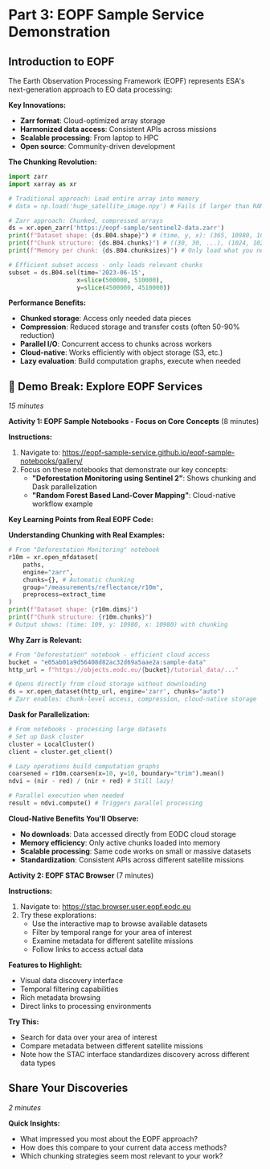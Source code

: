 # Part 3: EOPF Sample Service Demonstration

## Introduction to EOPF

The Earth Observation Processing Framework (EOPF) represents ESA's next-generation approach to EO data processing:

**Key Innovations:**
- **Zarr format**: Cloud-optimized array storage
- **Harmonized data access**: Consistent APIs across missions
- **Scalable processing**: From laptop to HPC
- **Open source**: Community-driven development

**The Chunking Revolution:**
```python
import zarr
import xarray as xr

# Traditional approach: Load entire array into memory
# data = np.load('huge_satellite_image.npy') # Fails if larger than RAM!

# Zarr approach: Chunked, compressed arrays
ds = xr.open_zarr('https://eopf-sample/sentinel2-data.zarr')
print(f"Dataset shape: {ds.B04.shape}") # (time, y, x): (365, 10980, 10980)
print(f"Chunk structure: {ds.B04.chunks}") # ((30, 30, ...), (1024, 1024, ...), (1024, 1024, ...))
print(f"Memory per chunk: {ds.B04.chunksizes}") # Only load what you need!

# Efficient subset access - only loads relevant chunks
subset = ds.B04.sel(time='2023-06-15', 
                   x=slice(500000, 510000), 
                   y=slice(4500000, 4510000))
```

**Performance Benefits:**
- **Chunked storage**: Access only needed data pieces
- **Compression**: Reduced storage and transfer costs (often 50-90% reduction)
- **Parallel I/O**: Concurrent access to chunks across workers
- **Cloud-native**: Works efficiently with object storage (S3, etc.)
- **Lazy evaluation**: Build computation graphs, execute when needed

## 🎯 Demo Break: Explore EOPF Services
*15 minutes*

**Activity 1: EOPF Sample Notebooks - Focus on Core Concepts** (8 minutes)

**Instructions:**
1. Navigate to: https://eopf-sample-service.github.io/eopf-sample-notebooks/gallery/
2. Focus on these notebooks that demonstrate our key concepts:
   - **"Deforestation Monitoring using Sentinel 2"**: Shows chunking and Dask parallelization
   - **"Random Forest Based Land-Cover Mapping"**: Cloud-native workflow example

**Key Learning Points from Real EOPF Code:**

**Understanding Chunking with Real Examples:**
```python
# From "Deforestation Monitoring" notebook
r10m = xr.open_mfdataset(
    paths,
    engine="zarr",
    chunks={}, # Automatic chunking
    group="/measurements/reflectance/r10m",
    preprocess=extract_time
)
print(f"Dataset shape: {r10m.dims}")
print(f"Chunk structure: {r10m.chunks}")
# Output shows: (time: 109, y: 10980, x: 10980) with chunking
```

**Why Zarr is Relevant:**
```python
# From "Deforestation" notebook - efficient cloud access
bucket = "e05ab01a9d56408d82ac32d69a5aae2a:sample-data"
http_url = f"https://objects.eodc.eu/{bucket}/tutorial_data/..."

# Opens directly from cloud storage without downloading
ds = xr.open_dataset(http_url, engine='zarr', chunks="auto")
# Zarr enables: chunk-level access, compression, cloud-native storage
```

**Dask for Parallelization:**
```python
# From notebooks - processing large datasets
# Set up Dask cluster
cluster = LocalCluster()
client = cluster.get_client()

# Lazy operations build computation graphs
coarsened = r10m.coarsen(x=10, y=10, boundary="trim").mean()
ndvi = (nir - red) / (nir + red) # Still lazy!

# Parallel execution when needed
result = ndvi.compute() # Triggers parallel processing
```

**Cloud-Native Benefits You'll Observe:**
- **No downloads**: Data accessed directly from EODC cloud storage
- **Memory efficiency**: Only active chunks loaded into memory
- **Scalable processing**: Same code works on small or massive datasets
- **Standardization**: Consistent APIs across different satellite missions

**Activity 2: EOPF STAC Browser** (7 minutes)

**Instructions:**
1. Navigate to: https://stac.browser.user.eopf.eodc.eu
2. Try these explorations:
   - Use the interactive map to browse available datasets
   - Filter by temporal range for your area of interest
   - Examine metadata for different satellite missions
   - Follow links to access actual data

**Features to Highlight:**
- Visual data discovery interface
- Temporal filtering capabilities
- Rich metadata browsing
- Direct links to processing environments

**Try This:**
- Search for data over your area of interest
- Compare metadata between different satellite missions
- Note how the STAC interface standardizes discovery across different data types

## Share Your Discoveries
*2 minutes*

**Quick Insights:**
- What impressed you most about the EOPF approach?
- How does this compare to your current data access methods?
- Which chunking strategies seem most relevant to your work?
